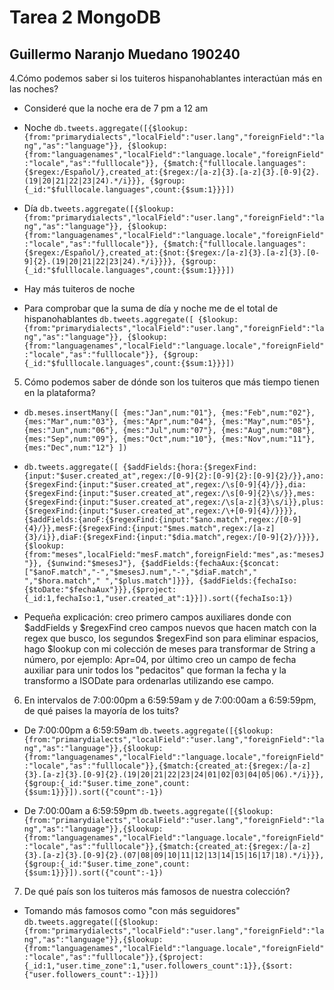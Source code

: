 # Tarea 2 MongoDB
## Guillermo Naranjo Muedano 190240

4.Cómo podemos saber si los tuiteros hispanohablantes interactúan más en las noches?
* Consideré que la noche era de 7 pm a 12 am
* Noche `db.tweets.aggregate([{$lookup: {from:"primarydialects","localField":"user.lang","foreignField":"lang","as":"language"}},
{$lookup:{from:"languagenames","localField":"language.locale","foreignField":"locale","as":"fulllocale"}},
{$match:{"fulllocale.languages":{$regex:/Español/},created_at:{$regex:/[a-z]{3}.[a-z]{3}.[0-9]{2}.(19|20|21|22|23|24).*/i}}},
{$group:{_id:"$fulllocale.languages",count:{$sum:1}}}])`

* Día `db.tweets.aggregate([{$lookup: {from:"primarydialects","localField":"user.lang","foreignField":"lang","as":"language"}},
{$lookup:{from:"languagenames","localField":"language.locale","foreignField":"locale","as":"fulllocale"}},
{$match:{"fulllocale.languages":{$regex:/Español/},created_at:{$not:{$regex:/[a-z]{3}.[a-z]{3}.[0-9]{2}.(19|20|21|22|23|24).*/i}}}},
{$group:{_id:"$fulllocale.languages",count:{$sum:1}}}])`

* Hay más tuiteros de noche

* Para comprobar que la suma de día y noche me de el total de hispanohablantes `db.tweets.aggregate([
{$lookup: {from:"primarydialects","localField":"user.lang","foreignField":"lang","as":"language"}},
{$lookup:{from:"languagenames","localField":"language.locale","foreignField":"locale","as":"fulllocale"}},
{$group:{_id:"$fulllocale.languages",count:{$sum:1}}}])`

5. Cómo podemos saber de dónde son los tuiteros que más tiempo tienen en la plataforma?
* `db.meses.insertMany([
	{mes:"Jan",num:"01"},
	{mes:"Feb",num:"02"},
	{mes:"Mar",num:"03"},
	{mes:"Apr",num:"04"},
	{mes:"May",num:"05"},
	{mes:"Jun",num:"06"},
	{mes:"Jul",num:"07"},
	{mes:"Aug",num:"08"},
	{mes:"Sep",num:"09"},
	{mes:"Oct",num:"10"},
	{mes:"Nov",num:"11"},
	{mes:"Dec",num:"12"}
	])`

* `db.tweets.aggregate([
	{$addFields:{hora:{$regexFind:{input:"$user.created_at",regex:/[0-9]{2}:[0-9]{2}:[0-9]{2}/}},ano:{$regexFind:{input:"$user.created_at",regex:/\s[0-9]{4}/}},dia:{$regexFind:{input:"$user.created_at",regex:/\s[0-9]{2}\s/}},mes:{$regexFind:{input:"$user.created_at",regex:/\s[a-z]{3}\s/i}},plus:{$regexFind:{input:"$user.created_at",regex:/\+[0-9]{4}/}}}},
	{$addFields:{anoF:{$regexFind:{input:"$ano.match",regex:/[0-9]{4}/}},mesF:{$regexFind:{input:"$mes.match",regex:/[a-z]{3}/i}},diaF:{$regexFind:{input:"$dia.match",regex:/[0-9]{2}/}}}},
	{$lookup:{from:"meses",localField:"mesF.match",foreignField:"mes",as:"mesesJ"}},
	{$unwind:"$mesesJ"},
	{$addFields:{fechaAux:{$concat:["$anoF.match","-","$mesesJ.num","-","$diaF.match"," ","$hora.match"," ","$plus.match"]}}},
	{$addFields:{fechaIso:{$toDate:"$fechaAux"}}},{$project:{_id:1,fechaIso:1,"user.created_at":1}}]).sort({fechaIso:1})`
* Pequeña explicación: creo primero campos auxiliares donde con $addFields y $regexFind creo campos nuevos que hacen match con la regex que busco, los segundos $regexFind son para eliminar espacios, hago $lookup con mi colección de meses para transformar de String a número, por ejemplo: Apr=04, por último creo un campo de fecha auxiliar para unir todos los "pedacitos" que forman la fecha y la transformo a ISODate para ordenarlas utilizando ese campo.

6. En intervalos de 7:00:00pm a 6:59:59am y de 7:00:00am a 6:59:59pm, de qué paises la mayoría de los tuits?
* De 7:00:00pm a 6:59:59am `db.tweets.aggregate([{$lookup:{from:"primarydialects","localField":"user.lang","foreignField":"lang","as":"language"}},{$lookup:{from:"languagenames","localField":"language.locale","foreignField":"locale","as":"fulllocale"}},{$match:{created_at:{$regex:/[a-z]{3}.[a-z]{3}.[0-9]{2}.(19|20|21|22|23|24|01|02|03|04|05|06).*/i}}},{$group:{_id:"$user.time_zone",count:{$sum:1}}}]).sort({"count":-1})`

* De 7:00:00am a 6:59:59pm `db.tweets.aggregate([{$lookup:{from:"primarydialects","localField":"user.lang","foreignField":"lang","as":"language"}},{$lookup:{from:"languagenames","localField":"language.locale","foreignField":"locale","as":"fulllocale"}},{$match:{created_at:{$regex:/[a-z]{3}.[a-z]{3}.[0-9]{2}.(07|08|09|10|11|12|13|14|15|16|17|18).*/i}}},{$group:{_id:"$user.time_zone",count:{$sum:1}}}]).sort({"count":-1})`

7. De qué país son los tuiteros más famosos de nuestra colección?

* Tomando más famosos como "con más seguidores" `db.tweets.aggregate([{$lookup:{from:"primarydialects","localField":"user.lang","foreignField":"lang","as":"language"}},{$lookup:{from:"languagenames","localField":"language.locale","foreignField":"locale","as":"fulllocale"}},{$project:{_id:1,"user.time_zone":1,"user.followers_count":1}},{$sort:{"user.followers_count":-1}}])`
